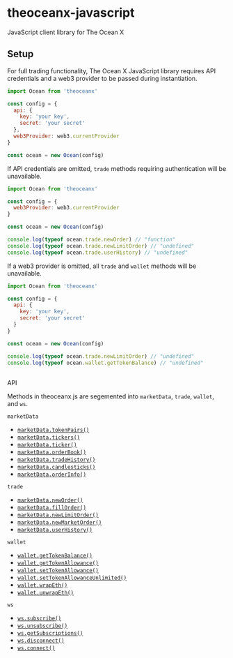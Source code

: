 # theoceanx-javascript
JavaScript client library for The Ocean X

## Setup

For full trading functionality, The Ocean X JavaScript library requires API credentials and a web3 provider to be passed during instantiation.

```javascript
import Ocean from 'theoceanx'

const config = {
  api: {
    key: 'your key',
    secret: 'your secret'
  },
  web3Provider: web3.currentProvider
}

const ocean = new Ocean(config)

```

If API credentials are omitted, `trade` methods requiring authentication will be unavailable.

```javascript
import Ocean from 'theoceanx'

const config = {
  web3Provider: web3.currentProvider
}

const ocean = new Ocean(config)

console.log(typeof ocean.trade.newOrder) // "function"
console.log(typeof ocean.trade.newLimitOrder) // "undefined"
console.log(typeof ocean.trade.userHistory) // "undefined"
```


If a web3 provider is omitted, all `trade` and `wallet` methods will be unavailable.

```javascript
import Ocean from 'theoceanx'

const config = {
  api: {
    key: 'your key',
    secret: 'your secret'
  }
}

const ocean = new Ocean(config)

console.log(typeof ocean.trade.newLimitOrder) // "undefined"
console.log(typeof ocean.wallet.getTokenBalance) // "undefined"
```

##
API

Methods in theoceanx.js are segemented into `marketData`, `trade`, `wallet`, and `ws`.

`marketData`
 - [`marketData.tokenPairs()`](https://docs.theoceanx.com/)
 - [`marketData.tickers()`](https://docs.theoceanx.com/)
 - [`marketData.ticker()`](https://docs.theoceanx.com/)
 - [`marketData.orderBook()`](https://docs.theoceanx.com/)
 - [`marketData.tradeHistory()`](https://docs.theoceanx.com/)
 - [`marketData.candlesticks()`](https://docs.theoceanx.com/)
 - [`marketData.orderInfo()`](https://docs.theoceanx.com/)
 
`trade`
 - [`marketData.newOrder()`](https://docs.theoceanx.com/)
 - [`marketData.fillOrder()`](https://docs.theoceanx.com/)
 - [`marketData.newLimitOrder()`](https://docs.theoceanx.com/)
 - [`marketData.newMarketOrder()`](https://docs.theoceanx.com/)
 - [`marketData.userHistory()`](https://docs.theoceanx.com/)
 
 `wallet`
 - [`wallet.getTokenBalance()`](https://docs.theoceanx.com/)
 - [`wallet.getTokenAllowance()`](https://docs.theoceanx.com/)
 - [`wallet.setTokenAllowance()`](https://docs.theoceanx.com/)
 - [`wallet.setTokenAllowanceUnlimited()`](https://docs.theoceanx.com/)
 - [`wallet.wrapEth()`](https://docs.theoceanx.com/)
 - [`wallet.unwrapEth()`](https://docs.theoceanx.com/)

 `ws`
 - [`ws.subscribe()`](https://docs.theoceanx.com/)
 - [`ws.unsubscribe()`](https://docs.theoceanx.com/)
 - [`ws.getSubscriptions()`](https://docs.theoceanx.com/)
 - [`ws.disconnect()`](https://docs.theoceanx.com/)
 - [`ws.connect()`](https://docs.theoceanx.com/)

